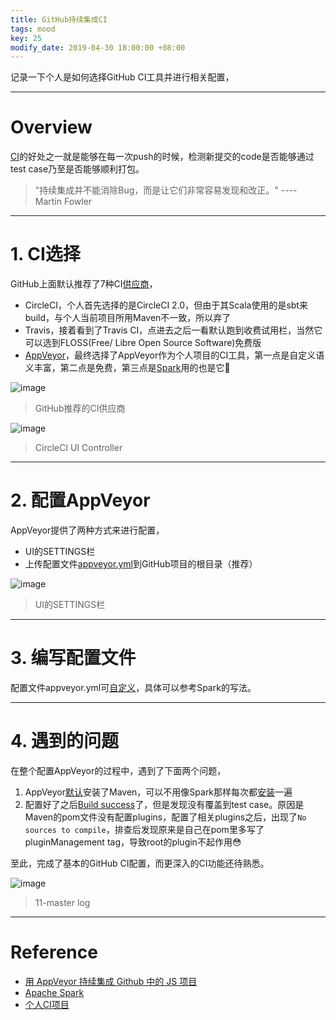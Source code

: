 ```yaml
---
title: GitHub持续集成CI
tags: mood
key: 25
modify_date: 2019-04-30 18:00:00 +08:00
---
```


记录一下个人是如何选择GitHub CI工具并进行相关配置，

----
# Overview
[CI](http://www.cnblogs.com/2018/archive/2011/06/15/2051693.html)的好处之一就是能够在每一次push的时候，检测新提交的code是否能够通过test case乃至是否能够顺利打包。

> "持续集成并不能消除Bug，而是让它们非常容易发现和改正。" ---- Martin Fowler

----
# 1. CI选择
GitHub上面默认推荐了7种CI[供应商](https://github.com/marketplace/category/continuous-integration)，
- CircleCI，个人首先选择的是CircleCI 2.0，但由于其Scala使用的是sbt来build，与个人当前项目所用Maven不一致，所以弃了
- Travis，接着看到了Travis CI，点进去之后一看默认跑到收费试用栏，当然它可以选到FLOSS(Free/ Libre Open Source Software)免费版
- [AppVeyor](https://github.com/marketplace/appveyor)，最终选择了AppVeyor作为个人项目的CI工具，第一点是自定义语义丰富，第二点是免费，第三点是[Spark](https://github.com/apache/spark/blob/master/appveyor.yml)用的也是它🙂


![image](https://user-images.githubusercontent.com/8369671/80785802-115e7a80-8bb4-11ea-8d20-4e0724f51fc0.png)
> GitHub推荐的CI供应商

![image](https://user-images.githubusercontent.com/8369671/80785805-13283e00-8bb4-11ea-987f-c67b515fbb4b.png)
> CircleCI UI Controller

----
# 2. 配置AppVeyor
AppVeyor提供了两种方式来进行配置，
- UI的SETTINGS栏
- 上传配置文件[appveyor.yml](https://github.com/chenfh5/sword/blob/master/appveyor.yml)到GitHub项目的根目录（推荐）

![image](https://user-images.githubusercontent.com/8369671/80785810-16bbc500-8bb4-11ea-9229-4e389983c10c.png)
> UI的SETTINGS栏

----
# 3. 编写配置文件
配置文件appveyor.yml可[自定义](https://www.appveyor.com/docs/appveyor-yml/)，具体可以参考Spark的写法。

----
# 4. 遇到的问题
在整个配置AppVeyor的过程中，遇到了下面两个问题，
1. AppVeyor[默认](https://github.com/appveyor/ci/issues/1060)安装了Maven，可以不用像Spark那样每次都[安装](https://github.com/apache/spark/blob/master/dev/appveyor-install-dependencies.ps1#L85)一遍
2. 配置好了之后[Build success](https://ci.appveyor.com/project/chenfh5/sword/build/10-master)了，但是发现没有覆盖到test case。原因是Maven的pom文件没有配置plugins，配置了相关plugins之后，出现了`No sources to compile`，排查后发现原来是自己在pom里多写了pluginManagement tag，导致root的plugin不起作用😳

至此，完成了基本的GitHub CI配置，而更深入的CI功能还待熟悉。

![image](https://user-images.githubusercontent.com/8369671/80785815-18858880-8bb4-11ea-909e-ddf4354e71e2.png)
> 11-master log

----
# Reference
- [用 AppVeyor 持续集成 Github 中的 JS 项目](https://sebastianblade.com/using-appveyor-continuous-integration-in-javascript-project/)
- [Apache Spark](https://github.com/apache/spark/blob/master/appveyor.yml)
- [个人CI项目](https://github.com/chenfh5/sword)
